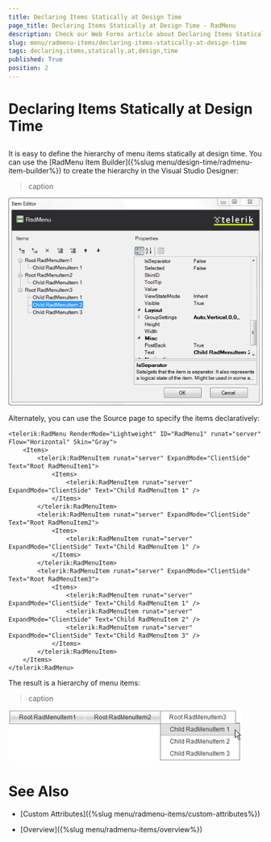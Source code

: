 ```yaml
---
title: Declaring Items Statically at Design Time
page_title: Declaring Items Statically at Design Time - RadMenu
description: Check our Web Forms article about Declaring Items Statically at Design Time.
slug: menu/radmenu-items/declaring-items-statically-at-design-time
tags: declaring,items,statically,at,design,time
published: True
position: 2
---
```


# Declaring Items Statically at Design Time

## 

It is easy to define the hierarchy of menu items statically at design time. You can use the [RadMenu Item Builder]({%slug menu/design-time/radmenu-item-builder%}) to create the hierarchy in the Visual Studio Designer:
>caption 

![Sample RadMenu](images/menu_samplemenu.png)

Alternately, you can use the Source page to specify the items declaratively:

````ASP.NET
<telerik:RadMenu RenderMode="Lightweight" ID="RadMenu1" runat="server" Flow="Horizontal" Skin="Gray">
    <Items>
        <telerik:RadMenuItem runat="server" ExpandMode="ClientSide" Text="Root RadMenuItem1">
            <Items>
                <telerik:RadMenuItem runat="server" ExpandMode="ClientSide" Text="Child RadMenuItem 1" />
            </Items>
        </telerik:RadMenuItem>
        <telerik:RadMenuItem runat="server" ExpandMode="ClientSide" Text="Root RadMenuItem2">
            <Items>
                <telerik:RadMenuItem runat="server" ExpandMode="ClientSide" Text="Child RadMenuItem 1" />
            </Items>
        </telerik:RadMenuItem>
        <telerik:RadMenuItem runat="server" ExpandMode="ClientSide" Text="Root RadMenuItem3">
            <Items>
                <telerik:RadMenuItem runat="server" ExpandMode="ClientSide" Text="Child RadMenuItem 1" />
                <telerik:RadMenuItem runat="server" ExpandMode="ClientSide" Text="Child RadMenuItem 2" />
                <telerik:RadMenuItem runat="server" ExpandMode="ClientSide" Text="Child RadMenuItem 3" />
            </Items>
        </telerik:RadMenuItem>
    </Items>
</telerik:RadMenu>
````

The result is a hierarchy of menu items:


>caption 

![RadMenu Hierarchy of Items](images/menu_hierarchyofitems.png)

# See Also

 * [Custom Attributes]({%slug menu/radmenu-items/custom-attributes%})

 * [Overview]({%slug menu/radmenu-items/overview%})
